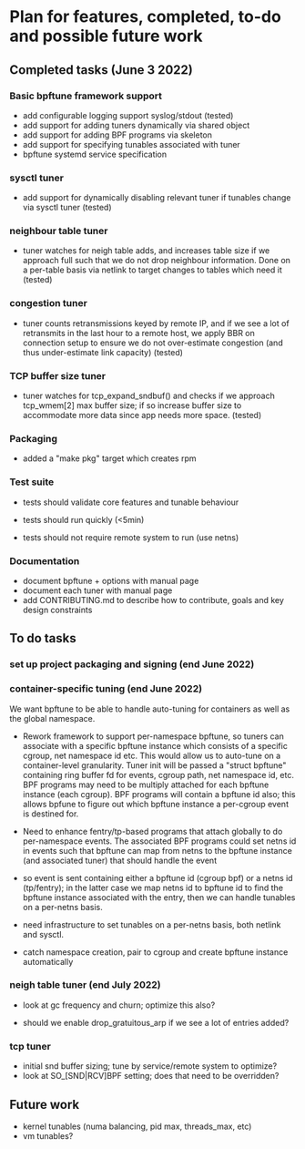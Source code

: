 # Plan for features, completed, to-do and possible future work

## Completed tasks (June 3 2022)

### Basic bpftune framework support
 - add configurable logging support syslog/stdout (tested)
 - add support for adding tuners dynamically via shared object
 - add support for adding BPF programs via skeleton
 - add support for specifying tunables associated with tuner
 - bpftune systemd service specification

### sysctl tuner
 - add support for dynamically disabling relevant tuner if tunables change
   via sysctl tuner (tested)

### neighbour table tuner
 - tuner watches for neigh table adds, and increases table size
   if we approach full such that we do not drop neighbour information.
   Done on a per-table basis via netlink to target changes to
   tables which need it (tested)

### congestion tuner
 - tuner counts retransmissions keyed by remote IP, and if we see
   a lot of retransmits in the last hour to a remote host, we apply
   BBR on connection setup to ensure we do not over-estimate
   congestion (and thus under-estimate link capacity) (tested)

### TCP buffer size tuner
 - tuner watches for tcp_expand_sndbuf() and checks if we approach
   tcp_wmem[2] max buffer size; if so increase buffer size to
   accommodate more data since app needs more space. (tested)
 
### Packaging
 - added a "make pkg" target which creates rpm

### Test suite

 - tests should validate core features and tunable behaviour

 - tests should run quickly (<5min)

 - tests should not require remote system to run (use netns)

### Documentation

- document bpftune + options with manual page
- document each tuner with manual page
- add CONTRIBUTING.md to describe how to contribute, goals and key
  design constraints

## To do tasks

### set up project packaging and signing (end June 2022)

### container-specific tuning (end June 2022)

We want bpftune to be able to handle auto-tuning for containers
as well as the global namespace.

 - Rework framework to support per-namespace bpftune, so tuners
   can associate with a specific bpftune instance which consists
   of a specific cgroup, net namespace id etc.  This would allow
   us to auto-tune on a container-level granularity.  Tuner init
   will be passed a "struct bpftune" containing ring buffer fd
   for events, cgroup path, net namespace id, etc.  BPF programs
   may need to be multiply attached for each bpftune instance
   (each cgroup).  BPF programs will contain a bpftune id also;
   this allows bpfune to figure out which bpftune instance a
   per-cgroup event is destined for.

 - Need to enhance fentry/tp-based programs that attach globally
   to do per-namespace events. The associated BPF programs could
   set netns id in events such that bpftune can map from netns
   to the bpftune instance (and associated tuner) that should
   handle the event

 - so event is sent containing either a bpftune id (cgroup bpf)
   or a netns id (tp/fentry); in the latter case we map
   netns id to bpftune id to find the bpftune instance associated
   with the entry, then we can handle tunables on a per-netns
   basis.

 - need infrastructure to set tunables on a per-netns basis,
   both netlink and sysctl.

 - catch namespace creation, pair to cgroup and create bpftune
   instance automatically

### neigh table tuner (end July 2022)

- look at gc frequency and churn; optimize this also?

- should we enable drop_gratuitous_arp if we see a lot of
  entries added?

### tcp tuner
 - initial snd buffer sizing; tune by service/remote system
   to optimize?
 - look at SO_[SND|RCV]BPF setting; does that need to be
   overridden?


## Future work

- kernel tunables (numa balancing, pid max, threads_max, etc)
- vm tunables?

